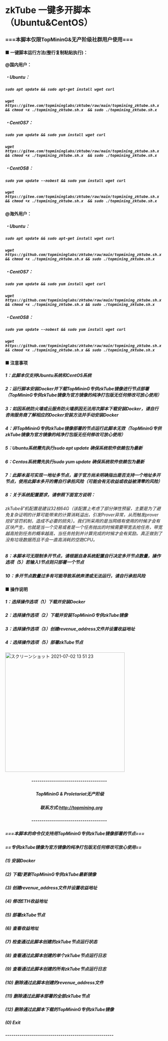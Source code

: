 # zkTube 一键多开脚本（Ubuntu&CentOS）
### ===本脚本仅限TopMininG&amp;无产阶级社群用户使用===
#### ■ 一键脚本运行方法(整行复制粘贴执行)：
  
#### @国内用户：
##### ・Ubuntu：
##### ___`sudo apt update && sudo apt-get install wget curl`___
##### ___`wget https://gitee.com/topmininglabs/zktube/raw/main/topmining_zktube.sh.x && chmod +x ./topmining_zktube.sh.x  && sudo ./topmining_zktube.sh.x `___
##### ・CentOS7：
##### ___`sudo yum update && sudo yum install wget curl`___
##### ___`wget https://gitee.com/topmininglabs/zktube/raw/main/topmining_zktube.sh.x && chmod +x ./topmining_zktube.sh.x  && sudo ./topmining_zktube.sh.x `___

##### ・CentOS8：
##### ___`sudo yum update --nobest && sudo yum install wget curl`___
##### ___`wget https://gitee.com/topmininglabs/zktube/raw/main/topmining_zktube.sh.x && chmod +x ./topmining_zktube.sh.x  && sudo ./topmining_zktube.sh.x `___
  
#### @海外用户：
##### ・Ubuntu：
##### ___`sudo apt update && sudo apt-get install wget curl`___
##### ___`wget https://github.com/topmininglabs/zktube/raw/main/topmining_zktube.sh.x && chmod +x ./topmining_zktube.sh.x && sudo ./topmining_zktube.sh.x`___
##### ・CentOS7：
##### ___`sudo yum update && sudo yum install wget curl`___
##### ___`wget https://github.com/topmininglabs/zktube/raw/main/topmining_zktube.sh.x && chmod +x ./topmining_zktube.sh.x && sudo ./topmining_zktube.sh.x`___

##### ・CentOS8：
##### ___`sudo yum update --nobest && sudo yum install wget curl`___
##### ___`wget https://github.com/topmininglabs/zktube/raw/main/topmining_zktube.sh.x && chmod +x ./topmining_zktube.sh.x && sudo ./topmining_zktube.sh.x`___



#### ■ 注意事项
##### 1：此脚本仅支持Ubuntu系统和CentOS系统
##### 2：运行脚本安装Docker并下载TopMininG专供zkTube镜像进行节点部署（TopMininG专供zkTube镜像为官方镜像的纯净打包版无任何修改可放心使用） 
##### 3：如因系统防火墙或云服务防火墙原因无法用次脚本下载安装Docker，请自行咨询服务商了解相应的Docker安装方法并手动安装Docker
##### 4：非TopMininG专供zkTube镜像部署的节点运行此脚本无效（TopMininG专供zkTube镜像为官方镜像的纯净打包版无任何修改可放心使用） 
##### 5：Ubuntu系统需先执行sudo apt update 确保系统软件依赖包为最新
##### 6：Centos系统需先执行sudo yum update 确保系统软件依赖包为最新
##### 7：此脚本虽可实现一地址多节点，鉴于官方尚未明确指出是否支持一个地址多开节点，使用此脚本多开的需自行承担风险（可能会有无收益或收益被清零的风险）
##### 8：关于系统配置要求，请参照下面官方说明：
###### zkTube矿机配置是建议32核64G（该配置上考虑了部分弹性预留，主要是为了避免复杂证明的计算可能带来的计算消耗溢出，引发Prover异常，从而触发prover挖矿惩罚机制，造成不必要的损失）。我们所采用的是当网络有使用的时候才会有区块产生，也就是当一个交易或者是一个任务抛出的时候需要带宽去抢任务，带宽越高抢到任务的概率越高，当任务抢到并计算完成的时候才会有奖励。真正做到了没有垃圾数据而且不会一直高消耗的空跑CPU。
##### 8：本脚本可无限制多开节点，请根据自身系统配置自行决定多开节点数量，操作选项（5）若输入1节点则只部署一个节点
##### 10：多开节点数量过多有可能导致系统奔溃或无法运行，请自行承担风险

#### ■ 操作说明
##### 1：选择操作选项（1）下载并安装Docker
##### 2：选择操作选项（2）下载并安装TopMininG专供zkTube镜像
##### 3：选择操作选项（3）创建revenue_address文件并设置收益地址
##### 4：选择操作选项（5）部署zkTube节点
#####

<img width="383" alt="スクリーンショット 2021-07-02 13 51 23" src="https://user-images.githubusercontent.com/86814869/124222477-cab03b80-db3c-11eb-8750-ceb1d1a42924.png">

##### &emsp;&emsp;&emsp;&emsp;&emsp;&emsp;-------------------------------------  
##### &emsp;&emsp;&emsp;&emsp;&emsp;&emsp;&emsp;TopMininG & Proletariat无产阶级
##### &emsp;&emsp;&emsp;&emsp;&emsp;&emsp;&emsp;&emsp;联系方式:http://topmining.org
##### &emsp;&emsp;&emsp;&emsp;&emsp;&emsp;------------------------------------- 
##### 
##### ===本脚本的命令仅支持用TopMininG专供zkTube镜像部署的节点===
##### ==专供zkTube镜像为官方镜像的纯净打包版无任何修改可放心使用==
##### 
##### (1) 安装Docker
##### (2) 下载/更新TopMininG专供zkTube最新镜像
##### (3) 创建revenue_address文件并设置收益地址
##### (4) 修改ETH收益地址
##### (5) 部署zkTube节点
##### (6) 查看收益地址
##### (7) 检查通过此脚本创建的zkTube节点运行状态
##### (8) 查看通过此脚本创建的单个zkTube节点运行日志
##### (9) 查看通过此脚本创建的所有zkTube节点运行日志
##### (10) 删除通过此脚本创建的revenue_address文件
##### (11) 删除通过此脚本部署的全部zkTube节点
##### (12) 删除通过此脚本下载的TopMininG专供zkTube镜像
##### (0) Exit
##### -----------------------------------------------------
#
